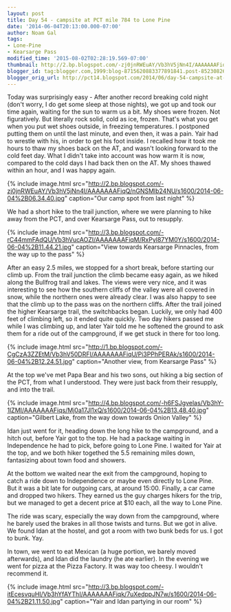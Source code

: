 ```yaml
---
layout: post
title: Day 54 - campsite at PCT mile 784 to Lone Pine
date: '2014-06-04T20:13:00.000-07:00'
author: Noam Gal
tags:
- Lone-Pine
- Kearsarge Pass
modified_time: '2015-08-02T02:28:19.569-07:00'
thumbnail: http://2.bp.blogspot.com/-zj0jnRWEuAY/Vb3hV5jNn4I/AAAAAAAFiqQ/nGNSMlb24NU/s72-c/2014-06-04%2B06.34.40.jpg
blogger_id: tag:blogger.com,1999:blog-8715620883377891841.post-8523082661113236875
blogger_orig_url: http://pct14.blogspot.com/2014/06/day-54-campsite-at-pct-mile-784-to-lone.html
---
```

Today was surprisingly easy - After another record breaking cold night (don't worry, I do get some sleep at those nights), we got up and took our time again, waiting for the sun to warm us a bit. My shoes were frozen. Not figuratively. But literally rock solid, cold as ice, frozen. That's what you get when you put wet shoes outside, in freezing temperatures. I postponed putting them on until the last minute, and even then, it was a pain. Yair had to wrestle with his, in order to get his foot inside. I recalled how it took me hours to thaw my shoes back on the AT, and wasn't looking forward to the cold feet day. What I didn't take into account was how warm it is now, compared to the cold days I had back then on the AT. My shoes thawed within an hour, and I was happy again.

{% include image.html src="http://2.bp.blogspot.com/-zj0jnRWEuAY/Vb3hV5jNn4I/AAAAAAAFiqQ/nGNSMlb24NU/s1600/2014-06-04%2B06.34.40.jpg" caption="Our camp spot from last night" %}

We had a short hike to the trail junction, where we were planning to hike away from the PCT, and over Kearsarge Pass, out to resupply.

{% include image.html src="http://3.bp.blogspot.com/-rC44mmFAdQU/Vb3hVucAOZI/AAAAAAAFiqM/RxPyl87YM0Y/s1600/2014-06-04%2B11.44.21.jpg" caption="View towards Kearsarge Pinnacles, from the way up to the pass" %}

After an easy 2.5 miles, we stopped for a short break, before starting our climb up. From the trail junction the climb became easy again, as we hiked along the Bullfrog trail and lakes. The views were very nice, and it was interesting to see how the southern cliffs of the valley were all covered in snow, while the northern ones were already clear. I was also happy to see that the climb up to the pass was on the northern cliffs. After the trail joined the higher Kearsarge trail, the switchbacks began. Luckily, we only had 400 feet of climbing left, so it ended quite quickly. Two day hikers passed me while I was climbing up, and later Yair told me he softened the ground to ask them for a ride out of the campground, if we get stuck in there for too long.

{% include image.html src="http://1.bp.blogspot.com/-CgCzA3ZZEtM/Vb3hV50DRFI/AAAAAAAFiqU/Pi3PPhPERAk/s1600/2014-06-04%2B12.24.51.jpg" caption="Another view, from Kearsarge Pass" %}

At the top we've met Papa Bear and his two sons, out hiking a big section of the PCT, from what I understood. They were just back from their resupply, and into the trail.

{% include image.html src="http://4.bp.blogspot.com/-h6FSJgvelas/Vb3hY-1lZMI/AAAAAAAFiqs/Mj0a17Jl1xQ/s1600/2014-06-04%2B13.48.40.jpg" caption="Gilbert Lake, from the way down towards Onion Valley" %}

Idan just went for it, heading down the long hike to the campground, and a hitch out, before Yair got to the top. He had a package waiting in Independence he had to pick, before going to Lone Pine. I waited for Yair at the top, and we both hiker togethed the 5.5 remaining miles down, fantasizing about town food and showers.

At the bottom we waited near the exit from the campground, hoping to catch a ride down to Independence or maybe even directly to Lone Pine. But it was a bit late for outgoing cars, at around 15:00. Finally, a car came and dropped two hikers. They earned us the guy charges hikers for the trip, but we managed to get a decent price at $10 each, all the way to Lone Pine.

The ride was scary, especially the way down from the campground, where he barely used the brakes in all those twists and turns. But we got in alive. We found Idan at the hostel, and got a room with two bunk beds for us. I got to bunk. Yay.

In town, we went to eat Mexican (a huge portion, we barely moved afterwards), and Idan did the laundry (he ate earlier). In the evening we went for pizza at the Pizza Factory. It was way too cheesy. I wouldn't recommend it.

{% include image.html src="http://3.bp.blogspot.com/-itEcesvquHI/Vb3hYfAYThI/AAAAAAAFiqk/7uXedppJN7w/s1600/2014-06-04%2B21.11.50.jpg" caption="Yair and Idan partying in our room" %}
